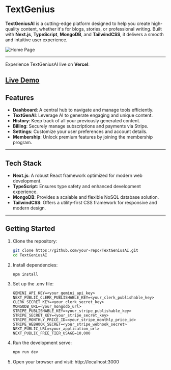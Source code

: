 # TextGenius

**TextGeniusAI** is a cutting-edge platform designed to help you create high-quality content, whether it's for blogs, stories, or professional writing. Built with **Next.js**, **TypeScript**, **MongoDB**, and **TailwindCSS**, it delivers a smooth and intuitive user experience.

![Home Page](https://github.com/user-attachments/assets/b1ab137f-99bd-4fe1-9a25-96b4d9aead96)

---

Experience TextGeniusAI live on **Vercel**:

## [Live Demo](https://text-genius-ggfe.vercel.app/)

## Features

- **Dashboard**: A central hub to navigate and manage tools efficiently.
- **TextGenAI**: Leverage AI to generate engaging and unique content.
- **History**: Keep track of all your previously generated content.
- **Billing**: Securely manage subscriptions and payments via Stripe.
- **Settings**: Customize your user preferences and account details.
- **Membership**: Unlock premium features by joining the membership program.

---

## Tech Stack

- **Next.js**: A robust React framework optimized for modern web development.
- **TypeScript**: Ensures type safety and enhanced development experience.
- **MongoDB**: Provides a scalable and flexible NoSQL database solution.
- **TailwindCSS**: Offers a utility-first CSS framework for responsive and modern design.

---

## Getting Started

1. Clone the repository:
   ```bash
   git clone https://github.com/your-repo/TextGeniusAI.git
   cd TextGeniusAI
   ```
1. Install dependencies:
   ```bash
   npm install
   ```
1. Set up the .env file:
   ```env
   GEMINI_API_KEY=<your_gemini_api_key>
   NEXT_PUBLIC_CLERK_PUBLISHABLE_KEY=<your_clerk_publishable_key>
   CLERK_SECRET_KEY=<your_clerk_secret_key>
   MONGODB_URL=<your_mongodb_url>
   STRIPE_PUBLISHABLE_KEY=<your_stripe_publishable_key>
   STRIPE_SECRET_KEY=<your_stripe_secret_key>
   STRIPE_MONTHLY_PRICE_ID=<your_stripe_monthly_price_id>
   STRIPE_WEBHOOK_SECRET=<your_stripe_webhook_secret>
   NEXT_PUBLIC_URL=<your_application_url>
   NEXT_PUBLIC_FREE_TIER_USAGE=10,000
   ```
1. Run the development serve:
   ```bash
   npm run dev
   ```
1. Open your browser and visit: http://localhost:3000
